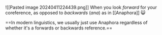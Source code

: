 ![[Pasted image 20240411224439.png]]
When you look *forward* for your coreference, as opposed to *backwards* (*ana*) as in [[Anaphora]]
😺

==In modern linguistics, we usually just use Anaphora regardless of whether it's a forwards or backwards reference.==